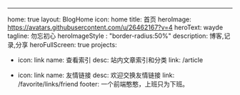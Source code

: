 ---
home: true
layout: BlogHome
icon: home
title: 首页
heroImage: https://avatars.githubusercontent.com/u/26462167?v=4
heroText: wayde
tagline:  勿忘初心
heroImageStyle : "border-radius:50%"
description: 博客,记录,分享
heroFullScreen: true
projects:
  - icon: link
    name: 查看索引
    desc: 站内文章索引和分类
    link: /article

  - icon: link
    name: 友情链接
    desc: 欢迎交换友情链接
    link: /favorite/links/friend
footer: 一个前端憨憨，上班只为下班。